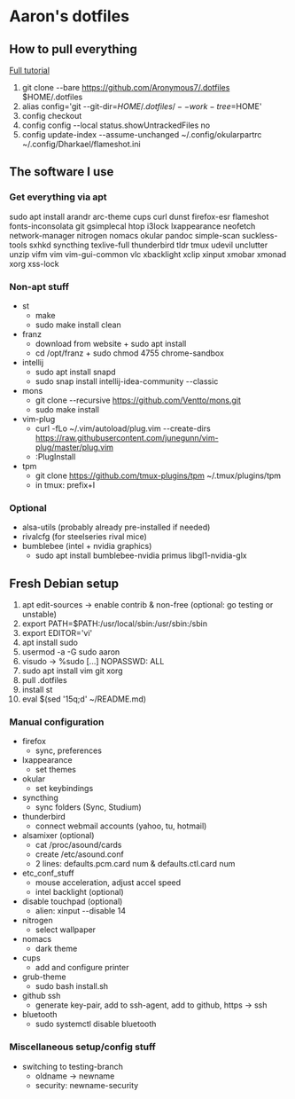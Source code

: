 # Aaron's dotfiles
## How to pull everything

[Full tutorial](https://www.atlassian.com/git/tutorials/dotfiles)

1. git clone --bare https://github.com/Aronymous7/.dotfiles $HOME/.dotfiles
1. alias config='git --git-dir=$HOME/.dotfiles/ --work-tree=$HOME'
1. config checkout
1. config config --local status.showUntrackedFiles no
1. config update-index --assume-unchanged ~/.config/okularpartrc ~/.config/Dharkael/flameshot.ini

## The software I use
### Get everything via apt

sudo apt install arandr arc-theme cups curl dunst firefox-esr flameshot fonts-inconsolata git gsimplecal htop i3lock lxappearance neofetch network-manager nitrogen nomacs okular pandoc simple-scan suckless-tools sxhkd syncthing texlive-full thunderbird tldr tmux udevil unclutter unzip vifm vim vim-gui-common vlc xbacklight xclip xinput xmobar xmonad xorg xss-lock

### Non-apt stuff

- st
	- make
	- sudo make install clean
- franz
	- download from website + sudo apt install
	- cd /opt/franz + sudo chmod 4755 chrome-sandbox
- intellij
	- sudo apt install snapd
	- sudo snap install intellij-idea-community --classic
- mons
	- git clone --recursive https://github.com/Ventto/mons.git
	- sudo make install
- vim-plug
	- curl -fLo ~/.vim/autoload/plug.vim --create-dirs https://raw.githubusercontent.com/junegunn/vim-plug/master/plug.vim
	- :PlugInstall
- tpm
	- git clone https://github.com/tmux-plugins/tpm ~/.tmux/plugins/tpm
	- in tmux: prefix+I

### Optional

- alsa-utils (probably already pre-installed if needed)
- rivalcfg (for steelseries rival mice)
- bumblebee (intel + nvidia graphics)
	- sudo apt install bumblebee-nvidia primus libgl1-nvidia-glx

## Fresh Debian setup

1. apt edit-sources -> enable contrib & non-free (optional: go testing or unstable)
1. export PATH=$PATH:/usr/local/sbin:/usr/sbin:/sbin
1. export EDITOR='vi'
1. apt install sudo
1. usermod -a -G sudo aaron
1. visudo -> %sudo [...] NOPASSWD: ALL
1. sudo apt install vim git xorg
1. pull .dotfiles
1. install st
1. eval $(sed '15q;d' ~/README.md)

### Manual configuration

- firefox
	- sync, preferences
- lxappearance
	- set themes
- okular
	- set keybindings
- syncthing
	- sync folders (Sync, Studium)
- thunderbird
	- connect webmail accounts (yahoo, tu, hotmail)
- alsamixer (optional)
	- cat /proc/asound/cards
	- create /etc/asound.conf
	- 2 lines: defaults.pcm.card num & defaults.ctl.card num
- etc\_conf\_stuff
	- mouse acceleration, adjust accel speed
	- intel backlight (optional)
- disable touchpad (optional)
	- alien: xinput --disable 14
- nitrogen
	- select wallpaper
- nomacs
	- dark theme
- cups
	- add and configure printer
- grub-theme
	- sudo bash install.sh
- github ssh
	- generate key-pair, add to ssh-agent, add to github, https -> ssh
- bluetooth
	- sudo systemctl disable bluetooth

### Miscellaneous setup/config stuff

- switching to testing-branch
	- oldname -> newname
	- security: newname-security

